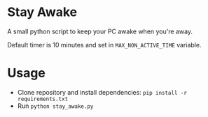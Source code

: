 # Stay Awake
A small python script to keep your PC awake when you're away.

Default timer is 10 minutes and set in `MAX_NON_ACTIVE_TIME` variable.

# Usage
- Clone repository and install dependencies: `pip install -r requirements.txt`
- Run `python stay_awake.py`
